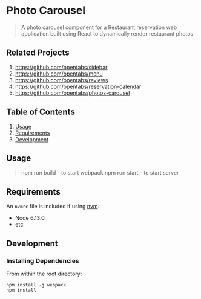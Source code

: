 # Photo Carousel

> A photo carousel component for a Restaurant reservation web application built using React to dynamically render restaurant photos.

## Related Projects

1. https://github.com/opentabs/sidebar
1. https://github.com/opentabs/menu
1. https://github.com/opentabs/reviews
1. https://github.com/opentabs/reservation-calendar
1. https://github.com/opentabs/photos-carousel

## Table of Contents

1. [Usage](#Usage)
1. [Requirements](#requirements)
1. [Development](#development)

## Usage

> npm run build - to start webpack
> npm run start - to start server

## Requirements

An `nvmrc` file is included if using [nvm](https://github.com/creationix/nvm).

- Node 6.13.0
- etc

## Development

### Installing Dependencies

From within the root directory:

```
npm install -g webpack
npm install
```

